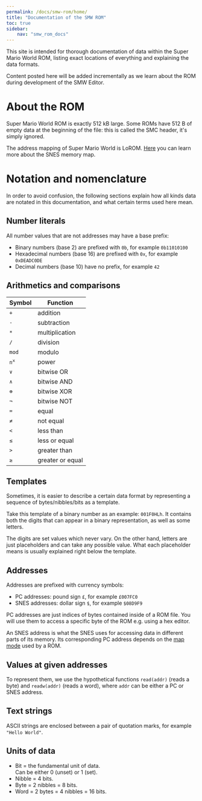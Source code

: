```yaml
---
permalink: /docs/smw-rom/home/
title: "Documentation of the SMW ROM"
toc: true
sidebar:
    nav: "smw_rom_docs"
---
```


This site is intended for thorough documentation of data within the Super Mario World ROM, listing exact locations of everything and explaining the data formats.

Content posted here will be added incrementally as we learn about the ROM during development of the SMW Editor.

# About the ROM
Super Mario World ROM is exactly 512 kB large.
Some ROMs have 512 B of empty data at the beginning of the file: this is called the SMC header, it's simply ignored.

The address mapping of Super Mario World is LoROM.
<a href="https://en.wikibooks.org/wiki/Super_NES_Programming/SNES_memory_map" target="_blank">Here</a> you can learn more about the SNES memory map.

# Notation and nomenclature

In order to avoid confusion, the following sections explain how all kinds data are notated in this documentation, and what certain terms used here mean.

## Number literals

All number values that are not addresses may have a base prefix:
- Binary numbers (base 2) are prefixed with `0b`, for example `0b11010100`
- Hexadecimal numbers (base 16) are prefixed with `0x`, for example `0xDEADC0DE`
- Decimal numbers (base 10) have no prefix, for example `42`

## Arithmetics and comparisons

| Symbol                     | Function         |
| -------------------------- | ---------------- |
| `+`                        | addition         |
| `-`                        | subtraction      |
| `*`                        | multiplication   |
| `/`                        | division         |
| `mod`                      | modulo           |
| <code>n<sup>x</sup></code> | power            |
| `∨`                        | bitwise OR       |
| `∧`                        | bitwise AND      |
| <code>&oplus;</code>       | bitwise XOR      |
| `¬`                        | bitwise NOT      |
| `=`                        | equal            |
| `≠`                        | not equal        |
| `<`                        | less than        |
| `≤`                        | less or equal    |
| `>`                        | greater than     |
| `≥`                        | greater or equal |

## Templates

Sometimes, it is easier to describe a certain data format by representing a sequence of bytes/nibbles/bits as a template.

Take this template of a binary number as an example: `001F0HLh`.
It contains both the digits that can appear in a binary representation, as well as some letters.

The digits are set values which never vary.
On the other hand, letters are just placeholders and can take any possible value.
What each placeholder means is usually explained right below the template.

## Addresses

Addresses are prefixed with currency symbols:
- PC addresses: pound sign `£`, for example `£007FC0`
- SNES addresses: dollar sign `$`, for example `$08D9F9`

PC addresses are just indices of bytes contained inside of a ROM file.
You will use them to access a specific byte of the ROM e.g. using a hex editor.

An SNES address is what the SNES uses for accessing data in different parts of its memory.
Its corresponding PC address depends on the [map mode](/docs/smw-rom/internal-rom-header/#map-mode) used by a ROM.

## Values at given addresses

To represent them, we use the hypothetical functions `read(addr)` (reads a byte) and `readw(addr)` (reads a word), where `addr` can be either a PC or SNES address.

## Text strings

ASCII strings are enclosed between a pair of quotation marks, for example `"Hello World"`.

## Units of data

- Bit = the fundamental unit of data.<br>Can be either 0 (unset) or 1 (set).
- Nibble = 4 bits.
- Byte = 2 nibbles = 8 bits.
- Word = 2 bytes = 4 nibbles = 16 bits.